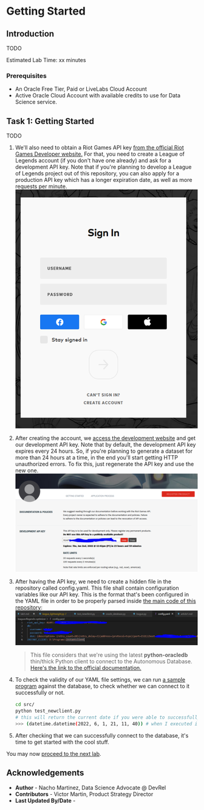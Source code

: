 # Getting Started

## Introduction
TODO

Estimated Lab Time: xx minutes

### Prerequisites

* An Oracle Free Tier, Paid or LiveLabs Cloud Account
* Active Oracle Cloud Account with available credits to use for Data Science service.

## Task 1: Getting Started

TODO

1. We'll also need to obtain a Riot Games API key [from the official Riot Games Developer website.](https://developer.riotgames.com/) For that, you need to create a League of Legends account (if you don't have one already) and ask for a development API key. Note that if you're planning to develop a League of Legends project out of this repository, you can also apply for a production API key which has a longer expiration date, as well as more requests per minute.
    ![login to your league account](images/lab1-login.png)
2. After creating the account, we [access the development website](https://developer.riotgames.com/) and get our development API key. Note that by default, the development API key expires every 24 hours. So, if you're planning to generate a dataset for more than 24 hours at a time, in the end you'll start getting HTTP unauthorized errors. To fix this, just regenerate the API key and use the new one.
    ![get api key](images/lab1-apikey.png)
3. After having the API key, we need to create a hidden file in the repository called config.yaml. This file shall contain configuration variables like our API key. This is the format that's been configured in the YAML file in order to be properly parsed inside [the main code of this repository](files/league.py):
    ![yaml file structure](images/lab1-yaml.png)

    > This file considers that we're using the latest __python-oracledb__ thin/thick Python client to connect to the Autonomous Database. [Here's the link to the official documentation.](https://python-oracledb.readthedocs.io/en/latest/user_guide/installation.html#quickstart)
4. To check the validity of our YAML file settings, we can run [a sample program](files/test_newclient.py) against the database, to check whether we can connect to it successfully or not.
    ```bash
    cd src/
    python test_newclient.py 
    # this will return the current date if you were able to successfully connect to the database.
    >>> (datetime.datetime(2022, 6, 1, 21, 11, 40)) # when I executed it.
    ```
5. After checking that we can successfully connect to the database, it's time to get started with the cool stuff.

You may now [proceed to the next lab](#next).


## Acknowledgements

* **Author** - Nacho Martinez, Data Science Advocate @ DevRel
* **Contributors** -  Victor Martin, Product Strategy Director
* **Last Updated By/Date** -
